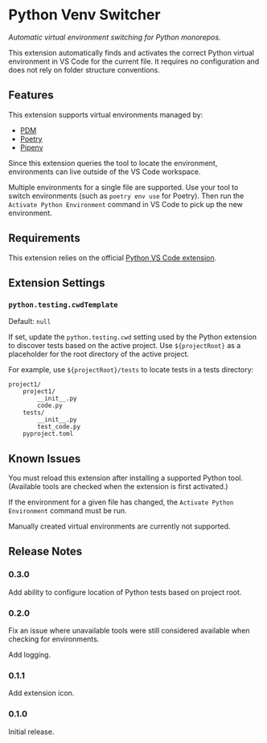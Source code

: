 # Python Venv Switcher

*Automatic virtual environment switching for Python monorepos.*

This extension automatically finds and activates the correct Python virtual environment in VS Code for the current file.
It requires no configuration and does not rely on folder structure conventions.

## Features

This extension supports virtual environments managed by:

* [PDM](https://pdm-project.org/)
* [Poetry](https://python-poetry.org)
* [Pipenv](https://pipenv.pypa.io/)

Since this extension queries the tool to locate the environment, environments can live outside of the VS Code workspace.

Multiple environments for a single file are supported.
Use your tool to switch environments (such as `poetry env use` for Poetry). Then run the `Activate Python Environment` command in VS Code to pick up the new environment.

## Requirements

This extension relies on the official [Python VS Code extension](https://marketplace.visualstudio.com/items?itemName=ms-python.python).

## Extension Settings

### `python.testing.cwdTemplate`

Default: `null`
  
If set, update the `python.testing.cwd` setting used by the Python extension to discover tests based on the active project.
Use `${projectRoot}` as a placeholder for the root directory of the active project.

For example, use `${projectRoot}/tests` to locate tests in a tests directory:

```
project1/
    project1/
        __init__.py
        code.py
    tests/
        __init__.py
        test_code.py
    pyproject.toml
```

## Known Issues

You must reload this extension after installing a supported Python tool.
(Available tools are checked when the extension is first activated.)

If the environment for a given file has changed, the `Activate Python Environment` command must be run.

Manually created virtual environments are currently not supported.

## Release Notes

### 0.3.0

Add ability to configure location of Python tests based on project root.

### 0.2.0

Fix an issue where unavailable tools were still considered available when checking for environments.

Add logging.

### 0.1.1

Add extension icon.

### 0.1.0

Initial release.
